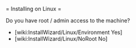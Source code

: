= Installing on Linux =

Do you have root / admin access to the machine?

 * [wiki:InstallWizard/Linux/Environment Yes]
 * [wiki:InstallWizard/Linux/NoRoot No]
